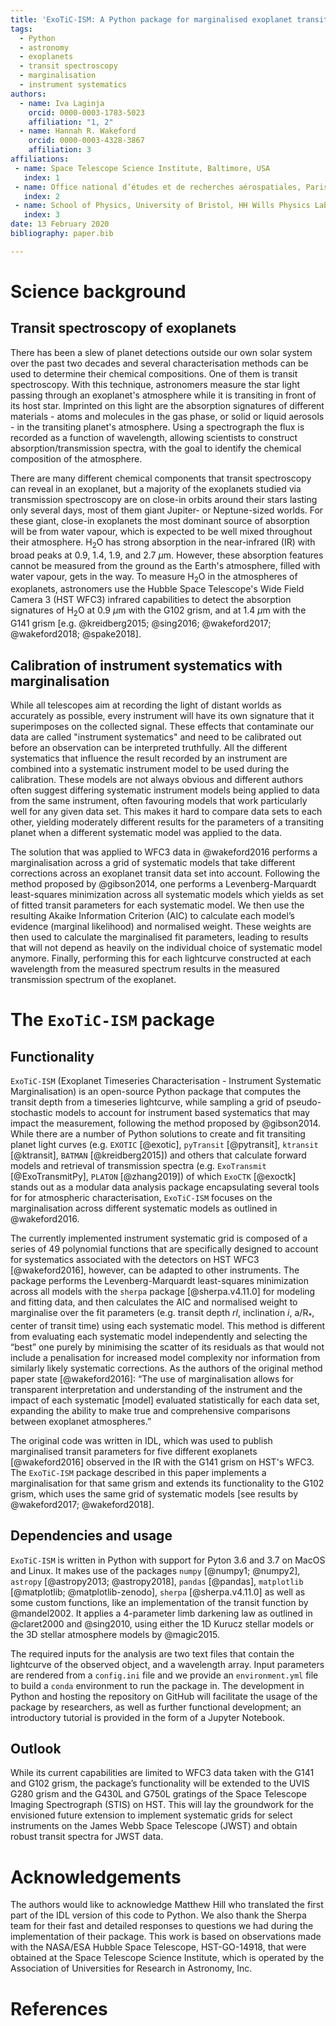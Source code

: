 ```yaml
---
title: 'ExoTiC-ISM: A Python package for marginalised exoplanet transit parameters across a grid of systematic instrument models'
tags:
  - Python
  - astronomy
  - exoplanets
  - transit spectroscopy
  - marginalisation
  - instrument systematics
authors:
  - name: Iva Laginja
    orcid: 0000-0003-1783-5023
    affiliation: "1, 2"
  - name: Hannah R. Wakeford
    orcid: 0000-0003-4328-3867
    affiliation: 3
affiliations:
 - name: Space Telescope Science Institute, Baltimore, USA
   index: 1
 - name: Office national d’études et de recherches aérospatiales, Paris, France
   index: 2
 - name: School of Physics, University of Bristol, HH Wills Physics Laboratory, Tyndall Avenue, Bristol BS8 1TL, UK
   index: 3
date: 13 February 2020
bibliography: paper.bib

---
```


# Science background

## Transit spectroscopy of exoplanets

There has been a slew of planet detections outside our own solar system over the past two decades and several 
characterisation methods can be used to determine their chemical compositions. One of them is transit spectroscopy. 
With this technique, astronomers measure the star light passing through an exoplanet's atmosphere while it is 
transiting in front of its host star. Imprinted on this light are the absorption signatures of different 
materials - atoms and molecules in the gas phase, or solid or liquid aerosols - in the transiting planet's atmosphere. 
Using a spectrograph the flux is recorded as a function of wavelength, allowing scientists to construct 
absorption/transmission spectra, with the goal to identify the chemical composition of the atmosphere.

There are many different chemical components that transit spectroscopy can reveal in an exoplanet, but a majority of the 
exoplanets studied via transmission spectroscopy are on close-in orbits around their 
stars lasting only several days, most of them giant Jupiter- or Neptune-sized worlds. For these giant, 
close-in exoplanets the most dominant source of 
absorption will be from water vapour, which is expected to be well mixed throughout their atmosphere. H$_2$O has 
strong absorption in the near-infrared (IR) with broad peaks at 0.9, 1.4, 1.9, and 2.7 $\mu$m. However, these 
absorption features cannot be measured from the ground as the Earth's atmosphere, filled with water vapour, gets in 
the way. To measure H$_2$O in the atmospheres of exoplanets, astronomers use the Hubble Space Telescope's Wide Field 
Camera 3 (HST WFC3) infrared capabilities to detect the absorption signatures of H$_2$O at 0.9 $\mu$m with the G102 
grism, and at 1.4 $\mu$m with the G141 grism [e.g. @kreidberg2015; @sing2016; @wakeford2017; @wakeford2018; @spake2018].

## Calibration of instrument systematics with marginalisation

While all telescopes aim at recording the light of distant worlds as accurately as possible, every 
instrument will have its own signature that it superimposes on the collected signal. These effects that contaminate our 
data are called "instrument systematics" and need to be calibrated out before an observation can be interpreted 
truthfully. All the different systematics that influence the result recorded by an instrument are combined into 
a systematic instrument model to be used during the calibration. These models are not always obvious and different 
authors often suggest differing systematic instrument models being applied to data from the same instrument, often 
favouring models that work particularly well for any given data set. This makes it hard to compare data sets to each 
other, yielding moderately different results for the parameters of a transiting planet when a different systematic 
model was applied to the data.

The solution that was applied to WFC3 data in @wakeford2016 performs a marginalisation across a grid of systematic 
models that take different corrections across an exoplanet transit data set into account. Following the method proposed 
by @gibson2014, one performs a Levenberg-Marquardt least-squares minimization across all systematic models which yields 
as set of fitted transit parameters for each systematic model. We then use the resulting Akaike Information 
Criterion (AIC) to calculate each model’s evidence (marginal likelihood) and normalised weight. These weights are then 
used to calculate the marginalised fit parameters, leading to results that will not depend as heavily on the individual 
choice of systematic model anymore. Finally, performing this for each lightcurve constructed at each wavelength from 
the measured spectrum results in the measured transmission spectrum of the exoplanet.

# The ``ExoTiC-ISM`` package

## Functionality

``ExoTiC-ISM`` (Exoplanet Timeseries Characterisation - Instrument Systematic Marginalisation) is an open-source Python 
package that computes the transit depth from a timeseries lightcurve, while sampling a grid of pseudo-stochastic models 
to account for instrument based systematics that may impact the measurement, following the method proposed by 
@gibson2014. While there are a number of Python solutions to create and fit transiting planet light curves (e.g. 
``EXOTIC`` [@exotic], ``pyTransit`` [@pytransit], ``ktransit`` [@ktransit], ``BATMAN`` [@kreidberg2015]) and others 
that calculate forward models and retrieval of transmission spectra (e.g. ``ExoTransmit`` [@ExoTransmitPy], 
``PLATON`` [@zhang2019]) of which ``ExoCTK`` [@exoctk] stands out as a modular data analysis package encapsulating 
 several tools for for atmospheric characterisation, ``ExoTiC-ISM`` focuses on the marginalisation across different 
 systematic models as outlined in @wakeford2016.

The currently implemented instrument systematic grid is composed of a series of 49  polynomial functions 
that are specifically designed to account for systematics associated with the detectors on HST WFC3 [@wakeford2016], 
however, can be adapted to other instruments.
The package performs the Levenberg-Marquardt least-squares minimization across all models with the 
``sherpa`` package [@sherpa.v4.11.0] for modeling and fitting data, and then calculates the AIC and normalised weight to 
marginalise over the fit parameters (e.g. transit depth $rl$, inclination $i$, a/R$_*$, center of transit time) using 
each systematic model. This method is different from evaluating each systematic model independently 
and selecting the “best” one purely by minimising the scatter of its residuals as that would not include a 
penalisation for increased model complexity nor information from similarly likely systematic corrections. As the 
authors of the original method paper state [@wakeford2016]: “The use of marginalisation 
allows for transparent interpretation and understanding of the instrument and the impact of each systematic [model] 
evaluated statistically for each data set, expanding the ability to make true and comprehensive comparisons between 
exoplanet atmospheres.”

The original code was written in IDL, which was used to publish marginalised transit parameters for five different 
exoplanets [@wakeford2016] observed in the IR with the G141 grism on HST's WFC3. The ``ExoTiC-ISM`` package described 
in this paper implements a marginalisation for that same grism and extends its functionality to the G102 grism, which 
uses the same grid of systematic models [see results by @wakeford2017; @wakeford2018].

## Dependencies and usage

``ExoTiC-ISM`` is written in Python with support for Pyton 3.6 and 3.7 on MacOS and Linux. It makes use of the packages 
``numpy`` [@numpy1; @numpy2], ``astropy`` [@astropy2013; @astropy2018], ``pandas`` [@pandas], 
``matplotlib`` [@matplotlib; @matplotlib-zenodo], ``sherpa`` [@sherpa.v4.11.0] as well as some custom functions, 
like an implementation of the transit function by @mandel2002. It applies a 4-parameter limb darkening law as outlined 
in @claret2000 and @sing2010, using either the 1D Kurucz stellar models or the 3D stellar atmosphere models by @magic2015.

The required inputs for the analysis are two text files that contain the lightcurve of the observed object, and a 
wavelength array. Input parameters are rendered from a ``config.ini`` file and we provide an ``environment.yml`` file 
to build a ``conda`` environment to run the package in. The development in Python and hosting the repository on GitHub 
will facilitate the usage of the package by researchers, as well as further functional development; an introductory 
tutorial is provided in the form of a Jupyter Notebook.

## Outlook

While its current capabilities are limited to WFC3 data taken with the G141 and G102 grism, the package’s 
functionality will be extended to the UVIS G280 grism and the G430L and G750L gratings of the Space Telescope 
Imaging Spectrograph (STIS) on HST. This will lay the groundwork for the envisioned future extension to implement 
systematic grids for select instruments on the James Webb Space Telescope (JWST) and obtain robust transit spectra 
for JWST data.

# Acknowledgements

The authors would like to acknowledge Matthew Hill who translated the first part of the IDL version of this code to 
Python. We also thank the Sherpa team for their fast and detailed responses to questions we had during the 
implementation of their package. This work is based on observations made with the NASA/ESA Hubble Space Telescope, 
HST-GO-14918, that were obtained at the Space Telescope Science Institute, which is operated by the Association of 
Universities for Research in Astronomy, Inc.

# References